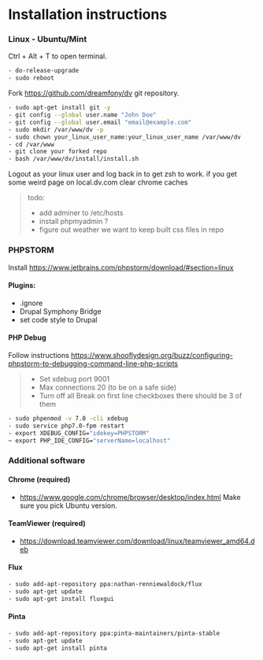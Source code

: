 # Installation instructions

### Linux - Ubuntu/Mint

Ctrl + Alt + T to open terminal.

```bash
- do-release-upgrade
- sudo reboot
```

Fork https://github.com/dreamfony/dv git repository.

```bash
- sudo apt-get install git -y
- git config --global user.name "John Doe"
- git config --global user.email "email@example.com"
- sudo mkdir /var/www/dv -p
- sudo chown your_linux_user_name:your_linux_user_name /var/www/dv
- cd /var/www
- git clone your forked repo
- bash /var/www/dv/install/install.sh
```

Logout as your linux user and log back in to get zsh to work. if you get some weird page on local.dv.com clear chrome caches

> todo:
> - add adminer to /etc/hosts
> - install phpmyadmin ?
> - figure out weather we want to keep built css files in repo

 
### PHPSTORM

Install https://www.jetbrains.com/phpstorm/download/#section=linux

#### Plugins:
- .ignore
- Drupal Symphony Bridge
- set code style to Drupal

#### PHP Debug

Follow instructions https://www.shooflydesign.org/buzz/configuring-phpstorm-to-debugging-command-line-php-scripts

> - Set xdebug port 9001
> - Max connections 20 (to be on a safe side)
> - Turn off all Break on first line checkboxes there should be 3 of them

```bash
- sudo phpenmod -v 7.0 -cli xdebug
- sudo service php7.0-fpm restart
- export XDEBUG_CONFIG="idekey=PHPSTORM"
~ export PHP_IDE_CONFIG="serverName=localhost"
```

### Additional software

#### Chrome (required)
- https://www.google.com/chrome/browser/desktop/index.html
Make sure you pick Ubuntu version.

#### TeamViewer (required)
- https://download.teamviewer.com/download/linux/teamviewer_amd64.deb

#### Flux
```bash
- sudo add-apt-repository ppa:nathan-renniewaldock/flux
- sudo apt-get update
- sudo apt-get install fluxgui
```

#### Pinta
```bash
- sudo add-apt-repository ppa:pinta-maintainers/pinta-stable
- sudo apt-get update
- sudo apt-get install pinta
```



